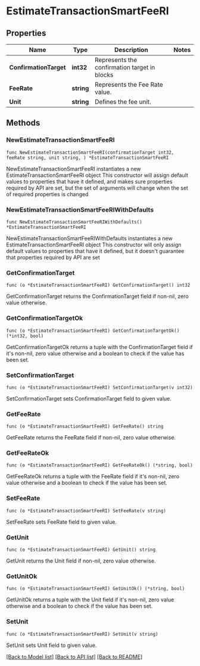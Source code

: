 # EstimateTransactionSmartFeeRI

## Properties

Name | Type | Description | Notes
------------ | ------------- | ------------- | -------------
**ConfirmationTarget** | **int32** | Represents the confirmation target in blocks | 
**FeeRate** | **string** | Represents the Fee Rate value. | 
**Unit** | **string** | Defines the fee unit. | 

## Methods

### NewEstimateTransactionSmartFeeRI

`func NewEstimateTransactionSmartFeeRI(confirmationTarget int32, feeRate string, unit string, ) *EstimateTransactionSmartFeeRI`

NewEstimateTransactionSmartFeeRI instantiates a new EstimateTransactionSmartFeeRI object
This constructor will assign default values to properties that have it defined,
and makes sure properties required by API are set, but the set of arguments
will change when the set of required properties is changed

### NewEstimateTransactionSmartFeeRIWithDefaults

`func NewEstimateTransactionSmartFeeRIWithDefaults() *EstimateTransactionSmartFeeRI`

NewEstimateTransactionSmartFeeRIWithDefaults instantiates a new EstimateTransactionSmartFeeRI object
This constructor will only assign default values to properties that have it defined,
but it doesn't guarantee that properties required by API are set

### GetConfirmationTarget

`func (o *EstimateTransactionSmartFeeRI) GetConfirmationTarget() int32`

GetConfirmationTarget returns the ConfirmationTarget field if non-nil, zero value otherwise.

### GetConfirmationTargetOk

`func (o *EstimateTransactionSmartFeeRI) GetConfirmationTargetOk() (*int32, bool)`

GetConfirmationTargetOk returns a tuple with the ConfirmationTarget field if it's non-nil, zero value otherwise
and a boolean to check if the value has been set.

### SetConfirmationTarget

`func (o *EstimateTransactionSmartFeeRI) SetConfirmationTarget(v int32)`

SetConfirmationTarget sets ConfirmationTarget field to given value.


### GetFeeRate

`func (o *EstimateTransactionSmartFeeRI) GetFeeRate() string`

GetFeeRate returns the FeeRate field if non-nil, zero value otherwise.

### GetFeeRateOk

`func (o *EstimateTransactionSmartFeeRI) GetFeeRateOk() (*string, bool)`

GetFeeRateOk returns a tuple with the FeeRate field if it's non-nil, zero value otherwise
and a boolean to check if the value has been set.

### SetFeeRate

`func (o *EstimateTransactionSmartFeeRI) SetFeeRate(v string)`

SetFeeRate sets FeeRate field to given value.


### GetUnit

`func (o *EstimateTransactionSmartFeeRI) GetUnit() string`

GetUnit returns the Unit field if non-nil, zero value otherwise.

### GetUnitOk

`func (o *EstimateTransactionSmartFeeRI) GetUnitOk() (*string, bool)`

GetUnitOk returns a tuple with the Unit field if it's non-nil, zero value otherwise
and a boolean to check if the value has been set.

### SetUnit

`func (o *EstimateTransactionSmartFeeRI) SetUnit(v string)`

SetUnit sets Unit field to given value.



[[Back to Model list]](../README.md#documentation-for-models) [[Back to API list]](../README.md#documentation-for-api-endpoints) [[Back to README]](../README.md)


